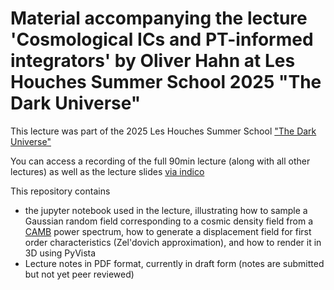 # Material accompanying the lecture 'Cosmological ICs and PT-informed integrators' by Oliver Hahn at Les Houches Summer School 2025 "The Dark Universe" 
This lecture was part of the 2025 Les Houches Summer School ["The Dark Universe"](https://indico.iap.fr/event/25/)

You can access a recording of the full 90min lecture (along with all other lectures) as well as the lecture slides [via indico](https://indico.iap.fr/event/25/contributions/227/)

This repository contains 
* the jupyter notebook used in the lecture, illustrating how to sample a Gaussian random field corresponding to a cosmic density field from a [CAMB](https://camb.readthedocs.io/en/latest/) power spectrum, how to generate a displacement field for first order characteristics (Zel'dovich approximation), and how to render it in 3D using PyVista
* Lecture notes in PDF format, currently in draft form (notes are submitted but not yet peer reviewed)
